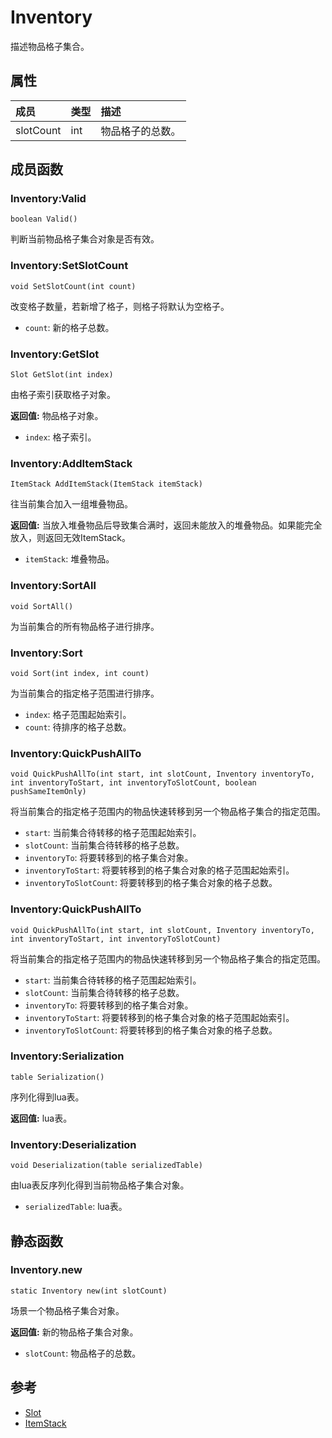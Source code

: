 # Inventory
描述物品格子集合。
## 属性
| 成员 | 类型 | 描述 |
| :--- | :--- | :--- |
| slotCount | int | 物品格子的总数。 |
## 成员函数

### Inventory:Valid

```
boolean Valid()
```

判断当前物品格子集合对象是否有效。

### Inventory:SetSlotCount

```
void SetSlotCount(int count)
```

改变格子数量，若新增了格子，则格子将默认为空格子。
* `count`: 新的格子总数。

### Inventory:GetSlot

```
Slot GetSlot(int index)
```

由格子索引获取格子对象。

 **返回值:** 物品格子对象。
* `index`: 格子索引。

### Inventory:AddItemStack

```
ItemStack AddItemStack(ItemStack itemStack)
```

往当前集合加入一组堆叠物品。

 **返回值:** 当放入堆叠物品后导致集合满时，返回未能放入的堆叠物品。如果能完全放入，则返回无效ItemStack。
* `itemStack`: 堆叠物品。

### Inventory:SortAll

```
void SortAll()
```

为当前集合的所有物品格子进行排序。

### Inventory:Sort

```
void Sort(int index, int count)
```

为当前集合的指定格子范围进行排序。
* `index`: 格子范围起始索引。
* `count`: 待排序的格子总数。

### Inventory:QuickPushAllTo

```
void QuickPushAllTo(int start, int slotCount, Inventory inventoryTo, int inventoryToStart, int inventoryToSlotCount, boolean pushSameItemOnly)
```

将当前集合的指定格子范围内的物品快速转移到另一个物品格子集合的指定范围。
* `start`: 当前集合待转移的格子范围起始索引。
* `slotCount`: 当前集合待转移的格子总数。
* `inventoryTo`: 将要转移到的格子集合对象。
* `inventoryToStart`: 将要转移到的格子集合对象的格子范围起始索引。
* `inventoryToSlotCount`: 将要转移到的格子集合对象的格子总数。

### Inventory:QuickPushAllTo

```
void QuickPushAllTo(int start, int slotCount, Inventory inventoryTo, int inventoryToStart, int inventoryToSlotCount)
```

将当前集合的指定格子范围内的物品快速转移到另一个物品格子集合的指定范围。
* `start`: 当前集合待转移的格子范围起始索引。
* `slotCount`: 当前集合待转移的格子总数。
* `inventoryTo`: 将要转移到的格子集合对象。
* `inventoryToStart`: 将要转移到的格子集合对象的格子范围起始索引。
* `inventoryToSlotCount`: 将要转移到的格子集合对象的格子总数。

### Inventory:Serialization

```
table Serialization()
```

序列化得到lua表。

 **返回值:** lua表。

### Inventory:Deserialization

```
void Deserialization(table serializedTable)
```

由lua表反序列化得到当前物品格子集合对象。
* `serializedTable`: lua表。

## 静态函数

### Inventory.new

```
static Inventory new(int slotCount)
```

场景一个物品格子集合对象。

 **返回值:** 新的物品格子集合对象。
* `slotCount`: 物品格子的总数。

## 参考

* [Slot](Slot.md)
* [ItemStack](ItemStack.md)
